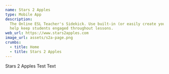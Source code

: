 ```yaml
---
name: Stars 2 Apples
type: Mobile App
description:
  The Online ESL Teacher's Sidekick. Use built-in (or easily create your own) Rewards and Props to
  help keep students engaged throughout lessons.
web_url: https://www.stars2apples.com
image_url: assets/s2a-page.png
crumbs:
  - title: Home
  - title: Stars 2 Apples
---
```


Stars 2 Apples Test Text
